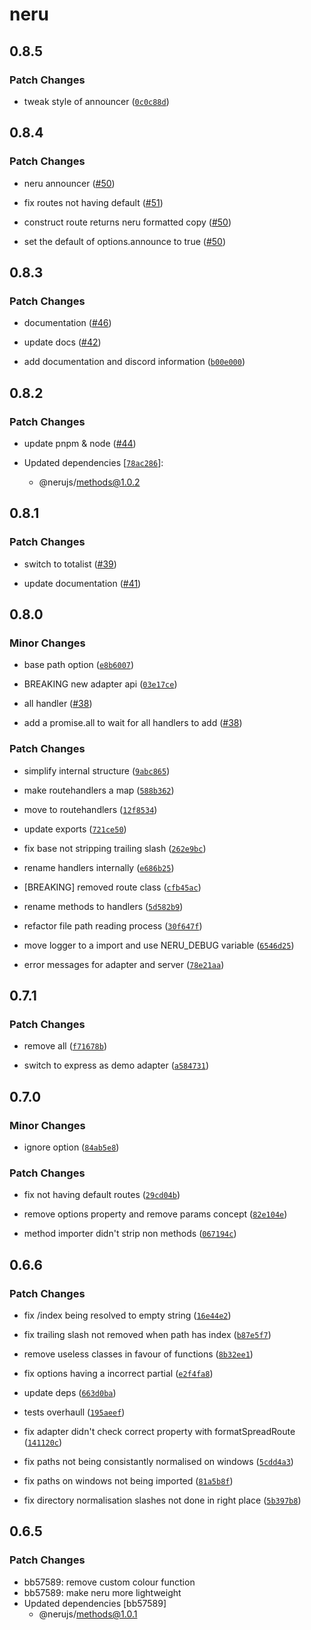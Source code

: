 # neru

## 0.8.5

### Patch Changes

-   tweak style of announcer ([`0c0c88d`](https://github.com/ghostdevv/neru/commit/0c0c88d2738e30d561aafb37f73edbb788dd802b))

## 0.8.4

### Patch Changes

-   neru announcer ([#50](https://github.com/ghostdevv/neru/pull/50))

*   fix routes not having default ([#51](https://github.com/ghostdevv/neru/pull/51))

-   construct route returns neru formatted copy ([#50](https://github.com/ghostdevv/neru/pull/50))

*   set the default of options.announce to true ([#50](https://github.com/ghostdevv/neru/pull/50))

## 0.8.3

### Patch Changes

-   documentation ([#46](https://github.com/ghostdevv/neru/pull/46))

*   update docs ([#42](https://github.com/ghostdevv/neru/pull/42))

-   add documentation and discord information ([`b00e000`](https://github.com/ghostdevv/neru/commit/b00e0001b25daa44cba74eddc0b45c6cdad305a8))

## 0.8.2

### Patch Changes

-   update pnpm & node ([#44](https://github.com/ghostdevv/neru/pull/44))

-   Updated dependencies [[`78ac286`](https://github.com/ghostdevv/neru/commit/78ac286abe969586d831712d37603eb5dc9ad9ba)]:
    -   @nerujs/methods@1.0.2

## 0.8.1

### Patch Changes

-   switch to totalist ([#39](https://github.com/ghostdevv/neru/pull/39))

*   update documentation ([#41](https://github.com/ghostdevv/neru/pull/41))

## 0.8.0

### Minor Changes

-   base path option ([`e8b6007`](https://github.com/ghostdevv/neru/commit/e8b60075d5393909c56d876abdb9e3c1ae41f205))

*   BREAKING new adapter api ([`03e17ce`](https://github.com/ghostdevv/neru/commit/03e17ce113dda7164715dd7b4cdfaf43ab088c5b))

-   all handler ([#38](https://github.com/ghostdevv/neru/pull/38))

*   add a promise.all to wait for all handlers to add ([#38](https://github.com/ghostdevv/neru/pull/38))

### Patch Changes

-   simplify internal structure ([`9abc865`](https://github.com/ghostdevv/neru/commit/9abc865c5755531db8c4767b70db0e6f59bdbd5b))

*   make routehandlers a map ([`588b362`](https://github.com/ghostdevv/neru/commit/588b3627686f5c789ec974d84aae2eacb4c24b17))

-   move to routehandlers ([`12f8534`](https://github.com/ghostdevv/neru/commit/12f8534d4f3eaaf57c5b11ad8f992e45d578be5c))

*   update exports ([`721ce50`](https://github.com/ghostdevv/neru/commit/721ce50d8ac2c9a0f3be09192311c48d65f35fd9))

-   fix base not stripping trailing slash ([`262e9bc`](https://github.com/ghostdevv/neru/commit/262e9bcebeece075974fd426adec9f9933b6c9b0))

*   rename handlers internally ([`e686b25`](https://github.com/ghostdevv/neru/commit/e686b255366e8bf93c497a2884a9d80606931da8))

-   [BREAKING] removed route class ([`cfb45ac`](https://github.com/ghostdevv/neru/commit/cfb45ac31678214037af81172c5f28649637d320))

*   rename methods to handlers ([`5d582b9`](https://github.com/ghostdevv/neru/commit/5d582b9bbde2bb3f3b1972523e3b7dc16343f4ee))

-   refactor file path reading process ([`30f647f`](https://github.com/ghostdevv/neru/commit/30f647f93caea7f1cc1aa040ea230789d98cd601))

*   move logger to a import and use NERU_DEBUG variable ([`6546d25`](https://github.com/ghostdevv/neru/commit/6546d25a96dbab4a7a8f3f92ef99fdb197fba852))

-   error messages for adapter and server ([`78e21aa`](https://github.com/ghostdevv/neru/commit/78e21aa376195b8b5b850b32ee6aab670c54291a))

## 0.7.1

### Patch Changes

-   remove all ([`f71678b`](https://github.com/ghostdevv/neru/commit/f71678b8446ad74288c9ad06126ea15d34e90e22))

*   switch to express as demo adapter ([`a584731`](https://github.com/ghostdevv/neru/commit/a5847319ab80ae0171d965c15e59bfc71b0d2ce9))

## 0.7.0

### Minor Changes

-   ignore option ([`84ab5e8`](https://github.com/ghostdevv/neru/commit/84ab5e8b8679320d24e0749062591e945dcebd78))

### Patch Changes

-   fix not having default routes ([`29cd04b`](https://github.com/ghostdevv/neru/commit/29cd04b116a2ff491db20f35229301ff1afe2755))

*   remove options property and remove params concept ([`82e104e`](https://github.com/ghostdevv/neru/commit/82e104e62d3efef8a2f1d745b207c6715ffae341))

-   method importer didn't strip non methods ([`067194c`](https://github.com/ghostdevv/neru/commit/067194c3c210cae711d96e6c369e49625ea1a72a))

## 0.6.6

### Patch Changes

-   fix /index being resolved to empty string ([`16e44e2`](https://github.com/ghostdevv/neru/commit/16e44e202ce9e7268458afeb2bfeaf4c2dfddbe1))

*   fix trailing slash not removed when path has index ([`b87e5f7`](https://github.com/ghostdevv/neru/commit/b87e5f7593d5b3e1a965238c6c41ee1738878d50))

-   remove useless classes in favour of functions ([`8b32ee1`](https://github.com/ghostdevv/neru/commit/8b32ee171b0b210cc6cf164fd2eeaca75de4dc73))

*   fix options having a incorrect partial ([`e2f4fa8`](https://github.com/ghostdevv/neru/commit/e2f4fa8babf0ad4d9f40abc948966a4858b4ef90))

-   update deps ([`663d0ba`](https://github.com/ghostdevv/neru/commit/663d0ba46b06f42661bae02dcaf61acab16fe01e))

*   tests overhaull ([`195aeef`](https://github.com/ghostdevv/neru/commit/195aeef646b74af5c09ec0b9301138f1904c7c7f))

-   fix adapter didn't check correct property with formatSpreadRoute ([`141120c`](https://github.com/ghostdevv/neru/commit/141120ca9b8959886915c6f8f3e2ccab73dc69d3))

*   fix paths not being consistantly normalised on windows ([`5cdd4a3`](https://github.com/ghostdevv/neru/commit/5cdd4a34177beff67b717ff7b3cf63ff7bc51c45))

-   fix paths on windows not being imported ([`81a5b8f`](https://github.com/ghostdevv/neru/commit/81a5b8fedb3d6b1b7770e1fb81a53da1f2933bbc))

*   fix directory normalisation slashes not done in right place ([`5b397b8`](https://github.com/ghostdevv/neru/commit/5b397b86cb07cfc897db0d3139b9192bb74e0758))

## 0.6.5

### Patch Changes

-   bb57589: remove custom colour function
-   bb57589: make neru more lightweight
-   Updated dependencies [bb57589]
    -   @nerujs/methods@1.0.1
